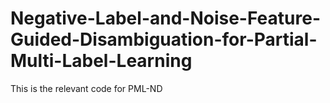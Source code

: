 # Negative-Label-and-Noise-Feature-Guided-Disambiguation-for-Partial-Multi-Label-Learning
This is the relevant code for PML-ND
